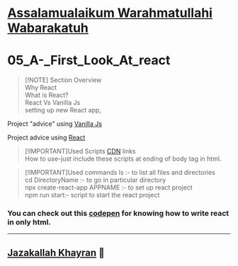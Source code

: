 # [Assalamualaikum Warahmatullahi Wabarakatuh](https://myislam.org/assalamualaikum-warahmatullahi-wabarakatuh/)
# 05_A-_First_Look_At_react
> [!NOTE] Section Overview  
> Why React  
> What is React?  
> React Vs Vanilla Js  
> setting up new React app,

Project "advice" using [Vanilla Js](https://codesandbox.io/p/sandbox/zkwvwd) 

Project advice using [React](https://codesandbox.io/p/sandbox/first-react-app-advice-dcg5mf)

> [!IMPORTANT]Used Scripts 
[CDN](https://legacy.reactjs.org/docs/cdn-links.html) links  
> How  to use-just include these scripts at ending of body tag in html.

> [!IMPORTANT]Used commands
> ls  :- to list all files and directories  
> cd DirectoryName :- to go in particular directory  
> npx create-react-app APPNAME :- to set up react project  
> npm run start:- script to start the react project

### You can check out this [codepen](https://codepen.io/farazalam2017/pen/vYoOwLL) for knowing how to write react in only html.
------
## [Jazakallah Khayran](https://myislam.org/jazakallah-khair/) 🎁